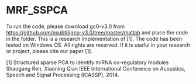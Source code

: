 # MRF_SSPCA
To run the code, please download gc0-v3.0 from https://github.com/nsubtil/gco-v3.0/tree/master/matlab and place the code in the folder.  This is a research implementation of [1]. The code has been tested on Windows OS. All rights are reserved. If it is useful in your research or project, please cite our paper [1].



[1] Structured sparse PCA to identify miRNA co-regulatory modules
Shaogang Ren, Xiaoning Qian
IEEE International Conference on Acoustics, Speech and Signal Processing (ICASSP), 2014.
